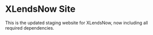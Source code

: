 # XLendsNow Site

This is the updated staging website for XLendsNow, now including all required dependencies.